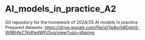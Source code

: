 # AI_models_in_practice_A2
Git repository for the homework of 2024/25 AI models in practice  
Prepared datasets: https://drive.google.com/file/d/1ip8xrh8DgmS-W9BhfeZ7KdfixdWPJ5xg/view?usp=sharing

